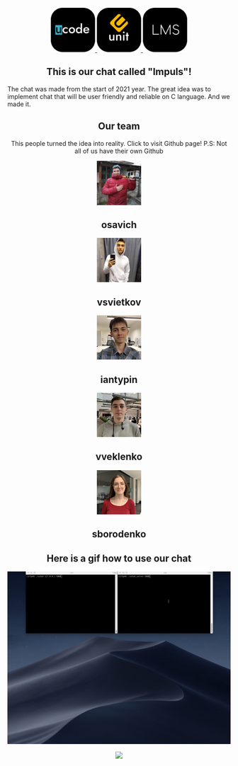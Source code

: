 <head>
    <p align="center">
        <a href="https://ucode.world/en/" target="_blank">
            <img src="https://github.com/NogaKazaha/NogaKazaha/blob/master/img/Header/ucode.png" height="100px">
        </a>
        <a href="https://unitfactory.net/" target="_blank">
            <img src="https://github.com/NogaKazaha/NogaKazaha/blob/master/img/Header/unit.png" height="100px">
        </a>
        <a href="https://lms.ucode.world/users/plitovka/" target="_blank">
            <img src="https://github.com/NogaKazaha/NogaKazaha/blob/master/img/Header/lms.png" height="100px">
        </a>
        <h2 align="center">This is our chat called "Impuls"!</h2>
    </p>
</head>

<body>
  <p>The chat was made from the start of 2021 year. The great idea was to implement chat that will be user friendly and reliable on C language. And we made it.
  </p>
    <h2 align="center">Our team</h2>
    <p align="center">This people turned the idea into reality. Click to visit Github page! P.S: Not all of us have their own Github</p>
    <p align="center"><a href="https://github.com/NogaKazaha" target="_blank"><img src="https://github.com/NogaKazaha/NogaKazaha/blob/master/img/Photos/osavich.jpg" height="100px"></a></p>
    <h2 align="center">osavich</h2>
    <p align="center"><a href="https://github.com/VitaliiSvietkov" target="_blank"><img src="https://github.com/NogaKazaha/NogaKazaha/blob/master/img/Photos/Vitalii.jpg" height="100px"></a></p>
    <h2 align="center">vsvietkov</h2>
    <p align="center"><a href="https://github.com/SansNumbers" target="_blank"><img src="https://github.com/NogaKazaha/NogaKazaha/blob/master/img/Photos/iantypin.png" height="100px"></a></p>
      <h2 align="center">iantypin</h2>
    <p align="center"><a href = "https://github.com/vveklenko"><img src="https://github.com/NogaKazaha/NogaKazaha/blob/master/img/Uchat/vveklenko.png" height="100px"></a></p>
    <h2 align="center">vveklenko</h2>
    <p align="center"><a href="https://github.com/bbsofia"><img src= "https://github.com/NogaKazaha/NogaKazaha/blob/master/img/Uchat/sborodenko.png" height="100px"></a></p>
    <h2 align="center">sborodenko</h2>
    <h2 align="center">Here is a gif how to use our chat</h2>
    <p align="center"><img src="https://github.com/NogaKazaha/NogaKazaha/blob/master/img/Uchat/ezgif-7-b1704a105986.gif"></p>
</body>
<footer>
  <p align="center"><img src="https://emojis.slackmojis.com/emojis/images/1531849430/4246/blob-sunglasses.gif?1531849430" width="30"></p>
</footer>
